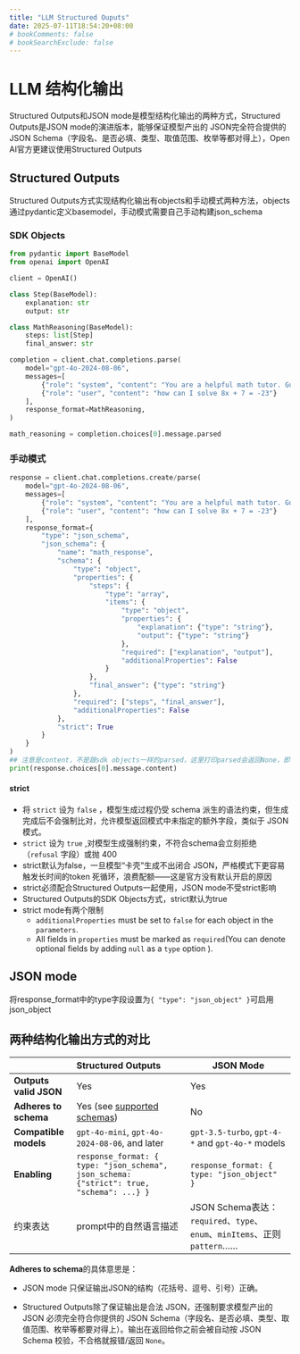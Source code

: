 ```yaml
---
title: "LLM Structured Ouputs"
date: 2025-07-11T18:54:20+08:00
# bookComments: false
# bookSearchExclude: false
---
```


# LLM 结构化输出

Structured Outputs和JSON mode是模型结构化输出的两种方式，Structured Outputs是JSON mode的演进版本，能够保证模型产出的 JSON完全符合提供的JSON Schema（字段名、是否必填、类型、取值范围、枚举等都对得上），Open AI官方更建议使用Structured Outputs

## Structured Outputs

Structured Outputs方式实现结构化输出有objects和手动模式两种方法，objects通过pydantic定义basemodel，手动模式需要自己手动构建json_schema

### SDK Objects

```python
from pydantic import BaseModel
from openai import OpenAI

client = OpenAI()

class Step(BaseModel):
    explanation: str
    output: str

class MathReasoning(BaseModel):
    steps: list[Step]
    final_answer: str

completion = client.chat.completions.parse(
    model="gpt-4o-2024-08-06",
    messages=[
        {"role": "system", "content": "You are a helpful math tutor. Guide the user through the solution step by step."},
        {"role": "user", "content": "how can I solve 8x + 7 = -23"}
    ],
    response_format=MathReasoning,
)

math_reasoning = completion.choices[0].message.parsed
```

### 手动模式

```python
response = client.chat.completions.create/parse(
    model="gpt-4o-2024-08-06",
    messages=[
        {"role": "system", "content": "You are a helpful math tutor. Guide the user through the solution step by step."},
        {"role": "user", "content": "how can I solve 8x + 7 = -23"}
    ],
    response_format={
        "type": "json_schema",
        "json_schema": {
            "name": "math_response",
            "schema": {
                "type": "object",
                "properties": {
                    "steps": {
                        "type": "array",
                        "items": {
                            "type": "object",
                            "properties": {
                                "explanation": {"type": "string"},
                                "output": {"type": "string"}
                            },
                            "required": ["explanation", "output"],
                            "additionalProperties": False
                        }
                    },
                    "final_answer": {"type": "string"}
                },
                "required": ["steps", "final_answer"],
                "additionalProperties": False
            },
            "strict": True
        }
    }
)
## 注意是content，不是跟sdk objects一样的parsed，这里打印parsed会返回None，即使content里是遵循schema的json
print(response.choices[0].message.content)
```

#### strict

* 将 `strict` 设为 `false` ，模型生成过程仍受 schema 派生的语法约束，但生成完成后不会强制比对，允许模型返回模式中未指定的额外字段，类似于 JSON 模式。
*  `strict` 设为 `true` ,对模型生成强制约束，不符合schema会立刻拒绝（`refusal` 字段）或抛 400
* strict默认为false，一旦模型“卡壳”生成不出闭合 JSON，严格模式下更容易触发长时间的token 死循环，浪费配额——这是官方没有默认开启的原因
* strict必须配合Structured Outputs一起使用，JSON mode不受strict影响
* Structured Outputs的SDK Objects方式，strict默认为true
* strict mode有两个限制
  * `additionalProperties` must be set to `false` for each object in the `parameters`.
  * All fields in `properties` must be marked as `required`(You can denote optional fields by adding `null` as a `type` option ).

## JSON mode

将response_format中的type字段设置为`{ "type": "json_object" }`可启用json_object

## 两种结构化输出方式的对比

|                        | Structured Outputs                                           | JSON Mode                                                    |
| :--------------------- | :----------------------------------------------------------- | ------------------------------------------------------------ |
| **Outputs valid JSON** | Yes                                                          | Yes                                                          |
| **Adheres to schema**  | Yes (see [supported schemas](https://platform.openai.com/docs/guides/structured-outputs?api-mode=chat&format=without-parse#supported-schemas)) | No                                                           |
| **Compatible models**  | `gpt-4o-mini`, `gpt-4o-2024-08-06`, and later                | `gpt-3.5-turbo`, `gpt-4-*` and `gpt-4o-*` models             |
| **Enabling**           | `response_format: { type: "json_schema", json_schema: {"strict": true, "schema": ...} }` | `response_format: { type: "json_object" }`                   |
| 约束表达               | prompt中的自然语言描述                                       | JSON Schema表达：`required`、`type`、`enum`、`minItems`、正则 `pattern`…… |

**Adheres to schema**的具体意思是：

* JSON mode 只保证输出JSON的结构（花括号、逗号、引号）正确。

* Structured Outputs除了保证输出是合法 JSON，还强制要求模型产出的 JSON 必须完全符合你提供的 JSON Schema（字段名、是否必填、类型、取值范围、枚举等都要对得上）。输出在返回给你之前会被自动按 JSON Schema 校验，不合格就报错/返回 `None`。

